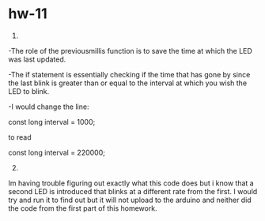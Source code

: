 # hw-11

1.

-The role of the previousmillis function is to save the time at which the LED was last updated.

-The if statement is essentially checking if the time that has gone by since the last blink is greater than or equal to the interval at which you wish the LED to blink.


-I would change the line:

const long interval = 1000;

to read 

const long interval = 220000;


2. 
Im having trouble figuring out exactly what this code does but
i know that a second LED is introduced that blinks at a different
rate from the first. I would try and run it to find out but it will not
upload to the arduino and neither did the code from the first part of this homework.
